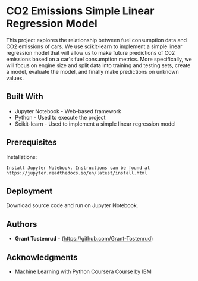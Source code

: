 # CO2 Emissions Simple Linear Regression Model

This project explores the relationship between fuel consumption data and CO2 emissions of cars. We use scikit-learn to implement a simple linear regression model that will allow us to make future predictions of C02 emissions based on a car's fuel consumption metrics. More specifically, we will focus on engine size and split data into training and testing sets, create a model, evaluate the model, and finally make predictions on unknown values.

## Built With

* Jupyter Notebook - Web-based framework
* Python - Used to execute the project
* Scikit-learn - Used to implement a simple linear regression model

## Prerequisites
Installations:

```
Install Jupyter Notebook. Instructions can be found at https://jupyter.readthedocs.io/en/latest/install.html
```

## Deployment

Download source code and run on Jupyter Notebook.

## Authors

* **Grant Tostenrud** - (https://github.com/Grant-Tostenrud)

## Acknowledgments

* Machine Learning with Python Coursera Course by IBM
